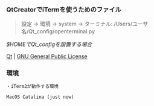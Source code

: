 ### QtCreatorでiTermを使うためのファイル

> 設定 → 環境 → system → ターミナル: /Users/ユーザ名/Qt_config/openterminal.py

_$HOMEでQt_configを設置する場合_

[Qt](https://ja.wikipedia.org/wiki/Qt) | [GNU General Public License](https://ja.wikipedia.org/wiki/GNU_General_Public_License)

### 環境

```markdown
・iTerm2が動作する環境

MacOS Catalina (just now)
```

